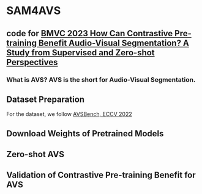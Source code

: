 # SAM4AVS
## code for [BMVC 2023 How Can Contrastive Pre-training Benefit Audio-Visual Segmentation? A Study from Supervised and Zero-shot Perspectives](https://proceedings.bmvc2023.org/367/)
### What is AVS? AVS is the short for Audio-Visual Segmentation.
## Dataset Preparation
For the dataset, we follow [AVSBench, ECCV 2022](https://opennlplab.github.io/AVSBench/)
## Download Weights of Pretrained Models
## Zero-shot AVS
## Validation of Contrastive Pre-training Benefit for AVS

